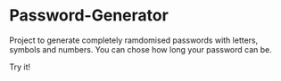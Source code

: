 # Password-Generator

Project to generate completely ramdomised passwords with letters, symbols and numbers. You can chose how long your password can be.

Try it!
